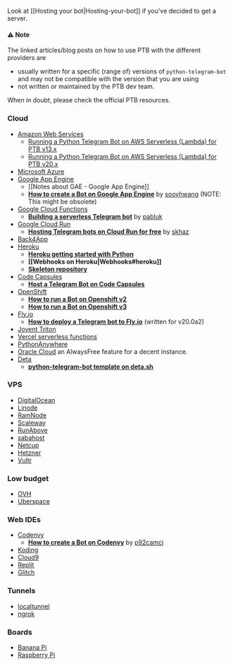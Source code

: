 Look at [[Hosting your bot|Hosting-your-bot]] if you've decided to get a server.

#### ⚠️ Note

The linked articles/blog posts on how to use PTB with the different providers are

* usually written for a specific (range of) versions of `python-telegram-bot` and may not be compatible with the version that you are using
* not written or maintained by the PTB dev team.

When in doubt, please check the official PTB resources.

### Cloud
* [Amazon Web Services](https://aws.amazon.com/)
    * [Running a Python Telegram Bot on AWS Serverless (Lambda) for PTB v13.x](https://github.com/jojo786/Sample-Python-Telegram-Bot-AWS-Serverless)
    * [Running a Python Telegram Bot on AWS Serverless (Lambda) for PTB v20.x](https://github.com/havebeenfitz/om-random-coffee-bot/wiki/Hosting-the-bot-on-AWS-Lambda)
* [Microsoft Azure](https://azure.microsoft.com/)
* [Google App Engine](https://cloud.google.com/appengine) 
    * [[Notes about GAE - Google App Engine]]
    * **[How to create a Bot on Google App Engine](https://github.com/sooyhwang/Simple-Echo-Telegram-Bot)** by [sooyhwang](https://github.com/sooyhwang) (NOTE: This might be obsolete)
* [Google Cloud Functions](https://cloud.google.com/functions/) 
    * **[Building a serverless Telegram bot](https://seminar.io/2018/09/03/building-serverless-telegram-bot/)** by [pabluk](https://github.com/pabluk)
* [Google Cloud Run](https://cloud.google.com/run/) 
    * **[Hosting Telegram bots on Cloud Run for free](https://nullonerror.org/2021/01/08/hosting-telegram-bots-on-google-cloud-run/)** by [skhaz](https://github.com/skhaz/)
* [Back4App](https://www.back4app.com)
* [Heroku](https://www.heroku.com/)
    * **[Heroku getting started with Python](https://devcenter.heroku.com/articles/getting-started-with-python#introduction)**
    * **[[Webhooks on Heroku|Webhooks#heroku]]**
    * **[Skeleton repository](https://github.com/Bibo-Joshi/ptb-heroku-skeleton)**
* [Code Capsules](https://codecapsules.io)
    * **[Host a Telegram Bot on Code Capsules](https://codecapsules.io/docs/tutorials/create-and-host-telegram-bot/)**
* [OpenShift](https://www.openshift.com/)
    * **[How to run a Bot on Openshift v2](https://github.com/lufte/python-telegram-bot-openshift)**
    * **[How to run a Bot on Openshift v3](https://github.com/Gotham13121997/python-telegram-bot-openshift3)**
* [Fly.io](https://fly.io/)
    * **[How to deploy a Telegram bot to Fly.io](https://bakanim.xyz/posts/deploy-telegram-bot-to-fly-io/)** (written for v20.0a2)
* [Joyent Triton](https://www.joyent.com/triton)
* [Vercel serverless functions](https://vercel.com/docs/serverless-functions/supported-languages#python)
* [PythonAnywhere](https://www.pythonanywhere.com)
* [Oracle Cloud](https://www.oracle.com/cloud/free/) an AlwaysFree feature for a decent instance.
* [Deta](https://www.deta.sh/)
    * **[python-telegram-bot template on deta.sh](https://github.com/suriing/telegram-bot-template-on-deta)**

### VPS
* [DigitalOcean](https://www.digitalocean.com/)
* [Linode](https://www.linode.com/)
* [RamNode](https://www.ramnode.com/)
* [Scaleway](https://www.scaleway.com/)
* [RunAbove](https://www.runabove.com/)
* [sabahost](http://sabatemplate.ir/)
* [Netcup](https://www.netcup.eu/vserver/vps.php)
* [Hetzner](http://hetzner.cloud/)
* [Vultr](https://www.vultr.com/)


### Low budget
* [OVH](https://www.ovh.com/us/vps/) 
* [Uberspace](https://uberspace.de/)

### Web IDEs
* [Codenvy](https://codenvy.com/)
    * **[How to create a Bot on Codenvy](https://github.com/p92camcj/Tutorial-telegram-bot)** by [p92camcj](https://github.com/p92camcj/Tutorial-telegram-bot)
* [Koding](https://koding.com/)
* [Cloud9](https://c9.io/)
* [Replit](https://replit.com/)
* [Glitch](https://glitch.com/)

### Tunnels
* [localtunnel](https://localtunnel.me/)
* [ngrok](https://ngrok.com/)

### Boards
* [Banana Pi](http://www.banana-pi.org/)
* [Raspberry Pi](https://www.raspberrypi.org/)